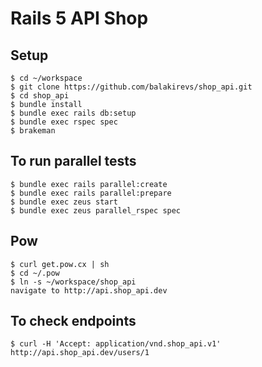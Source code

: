 # Rails 5 API Shop

## Setup

```
$ cd ~/workspace
$ git clone https://github.com/balakirevs/shop_api.git
$ cd shop_api
$ bundle install
$ bundle exec rails db:setup
$ bundle exec rspec spec
$ brakeman
```
## To run parallel tests
```
$ bundle exec rails parallel:create
$ bundle exec rails parallel:prepare
$ bundle exec zeus start
$ bundle exec zeus parallel_rspec spec
```

## Pow
```
$ curl get.pow.cx | sh
$ cd ~/.pow
$ ln -s ~/workspace/shop_api
navigate to http://api.shop_api.dev
```

## To check endpoints
```
$ curl -H 'Accept: application/vnd.shop_api.v1' http://api.shop_api.dev/users/1 
```
